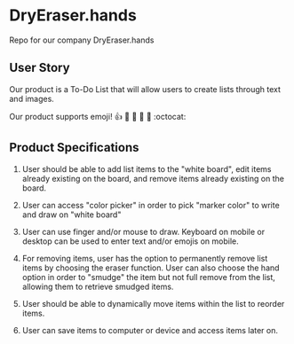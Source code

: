 # DryEraser.hands
Repo for our company DryEraser.hands


## User Story

Our product is a To-Do List that will allow users to create lists through text and images.

Our product supports emoji!
:+1: :camel: :tada: :rocket: :metal: :octocat:



## Product Specifications

1. User should be able to add list items to the "white board", edit items already existing on the board, and remove items already existing on the board.

2. User can access "color picker" in order to pick "marker color" to write and draw on "white board"

3. User can use finger and/or mouse to draw. Keyboard on mobile or desktop can be used to enter text and/or emojis on mobile.

4. For removing items, user has the option to permanently remove list items by choosing the eraser function. User can also choose the hand option in order to "smudge" the item but not full remove from the list, allowing them to retrieve smudged items.

5. User should be able to dynamically move items within the list to reorder items.

6. User can save items to computer or device and access items later on.
